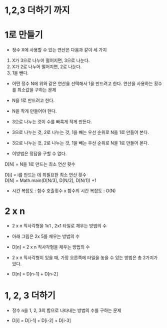 # 1,2,3 더하기 까지

# 1로 만들기

- 정수 X에 사용할 수 있는 연산은 다음과 같이 세 가지

1. X가 3으로 나누어 떨어지면, 3으로 나눈다.
2. X가 2로 나누어 떨어지면, 2로 나눈다.
3. 1을 뺀다.

- 어떤 정수 N에 위와 같은 연산을 선택해서 1을 만드려고 한다. 연산을 사용하는 횟수를 최소값을 구하는 문제


- N을 1로 만드려고 한다.
- N을 작게 만들어야 한다. 
- 3으로 나누는 것이 수를 빠륵게 작게 만든다.
- 3으로 나누는 것, 2로 나누는 것, 1을 빼는 우선 순위로 N을 1로 만들어 본다.

- 3으로 나누는 것, 2로 나누는 것, 1을 빼는 우선 순위로 N을 1로 만들어 본다.
- 이방법은 정답을 구할 수 없다.

D[N] = N을 1로 만드는 최소 연산 횟수

D[i] = i를 만드는 데 최필요한 최소 연산 횟수  
D[N] = Math.main(D[N/3], D[N/2], D[N/1]) +1

- 시간 복잡도 : 함수 호출횟수 x 함수의 시간 복잡도
              : O(N)


# 2 x n

- 2 x n 직사각형을 1x1 , 2x1 타일로 채우는 방법의 수
- 아래 그림은 2x 5를 채우는 방법의 수
- D[n] = 2 x n 직사각형을 채우는 방법의 수


- 2 x n 직사각형이 있을 때, 가장 오른쪽에 타일을 놓을 수 있는 방법은 총 2가지가 있다.

- D[n] = D[n-1] +  D[n-2]


# 1, 2, 3 더하기

- 정수 n을 1, 2, 3의 합으로 나타내는 방법의 수를 구하는 문제

- D[i] = D[i-1] + D[i-2] + D[i-3]
